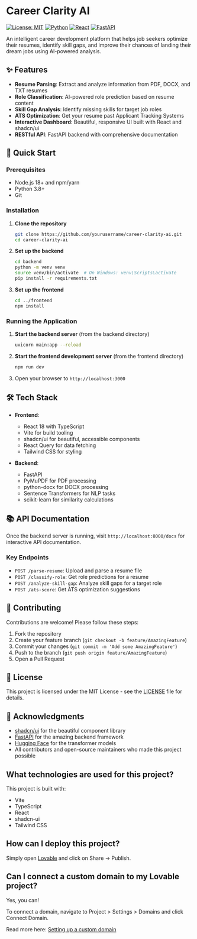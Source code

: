 # Career Clarity AI

[![License: MIT](https://img.shields.io/badge/License-MIT-yellow.svg)](https://opensource.org/licenses/MIT)
[![Python](https://img.shields.io/badge/Python-3.8+-blue.svg)](https://www.python.org/)
[![React](https://img.shields.io/badge/React-18.0+-61DAFB?logo=react&logoColor=white)](https://reactjs.org/)
[![FastAPI](https://img.shields.io/badge/FastAPI-009688?logo=fastapi&logoColor=white)](https://fastapi.tiangolo.com/)

An intelligent career development platform that helps job seekers optimize their resumes, identify skill gaps, and improve their chances of landing their dream jobs using AI-powered analysis.

## ✨ Features

- **Resume Parsing**: Extract and analyze information from PDF, DOCX, and TXT resumes
- **Role Classification**: AI-powered role prediction based on resume content
- **Skill Gap Analysis**: Identify missing skills for target job roles
- **ATS Optimization**: Get your resume past Applicant Tracking Systems
- **Interactive Dashboard**: Beautiful, responsive UI built with React and shadcn/ui
- **RESTful API**: FastAPI backend with comprehensive documentation

## 🚀 Quick Start

### Prerequisites

- Node.js 18+ and npm/yarn
- Python 3.8+
- Git

### Installation

1. **Clone the repository**
   ```bash
   git clone https://github.com/yourusername/career-clarity-ai.git
   cd career-clarity-ai
   ```

2. **Set up the backend**
   ```bash
   cd backend
   python -m venv venv
   source venv/bin/activate  # On Windows: venv\Scripts\activate
   pip install -r requirements.txt
   ```

3. **Set up the frontend**
   ```bash
   cd ../frontend
   npm install
   ```

### Running the Application

1. **Start the backend server** (from the backend directory)
   ```bash
   uvicorn main:app --reload
   ```

2. **Start the frontend development server** (from the frontend directory)
   ```bash
   npm run dev
   ```

3. Open your browser to `http://localhost:3000`

## 🛠️ Tech Stack

- **Frontend**: 
  - React 18 with TypeScript
  - Vite for build tooling
  - shadcn/ui for beautiful, accessible components
  - React Query for data fetching
  - Tailwind CSS for styling

- **Backend**:
  - FastAPI
  - PyMuPDF for PDF processing
  - python-docx for DOCX processing
  - Sentence Transformers for NLP tasks
  - scikit-learn for similarity calculations

## 📚 API Documentation

Once the backend server is running, visit `http://localhost:8000/docs` for interactive API documentation.

### Key Endpoints

- `POST /parse-resume`: Upload and parse a resume file
- `POST /classify-role`: Get role predictions for a resume
- `POST /analyze-skill-gap`: Analyze skill gaps for a target role
- `POST /ats-score`: Get ATS optimization suggestions

## 🤝 Contributing

Contributions are welcome! Please follow these steps:

1. Fork the repository
2. Create your feature branch (`git checkout -b feature/AmazingFeature`)
3. Commit your changes (`git commit -m 'Add some AmazingFeature'`)
4. Push to the branch (`git push origin feature/AmazingFeature`)
5. Open a Pull Request

## 📄 License

This project is licensed under the MIT License - see the [LICENSE](LICENSE) file for details.

## 🙏 Acknowledgments

- [shadcn/ui](https://ui.shadcn.com/) for the beautiful component library
- [FastAPI](https://fastapi.tiangolo.com/) for the amazing backend framework
- [Hugging Face](https://huggingface.co/) for the transformer models
- All contributors and open-source maintainers who made this project possible

## What technologies are used for this project?

This project is built with:

- Vite
- TypeScript
- React
- shadcn-ui
- Tailwind CSS

## How can I deploy this project?

Simply open [Lovable](https://lovable.dev/projects/09546b17-64bb-4c47-8f32-e1fcafa98365) and click on Share -> Publish.

## Can I connect a custom domain to my Lovable project?

Yes, you can!

To connect a domain, navigate to Project > Settings > Domains and click Connect Domain.

Read more here: [Setting up a custom domain](https://docs.lovable.dev/tips-tricks/custom-domain#step-by-step-guide)
